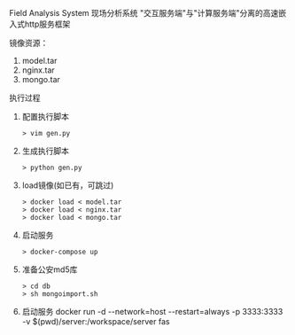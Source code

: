 Field Analysis System 现场分析系统
"交互服务端"与"计算服务端"分离的高速嵌入式http服务框架

镜像资源：
1. model.tar
2. nginx.tar
3. mongo.tar

执行过程
1. 配置执行脚本
    ```
    > vim gen.py
    ```

2. 生成执行脚本
    ```
    > python gen.py
    ```

3. load镜像(如已有，可跳过)
    ```
    > docker load < model.tar
    > docker load < nginx.tar
    > docker load < mongo.tar
    ```

4. 启动服务
    ```
    > docker-compose up
    ```

5. 准备公安md5库
    ```
    > cd db
    > sh mongoimport.sh
    ```

6. 启动服务
    docker run -d --network=host --restart=always -p 3333:3333 -v $(pwd)/server:/workspace/server fas